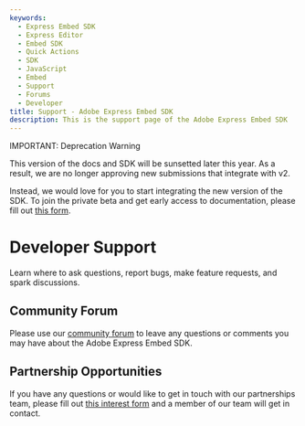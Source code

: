 ```yaml
---
keywords:
  - Express Embed SDK
  - Express Editor
  - Embed SDK
  - Quick Actions
  - SDK
  - JavaScript
  - Embed
  - Support
  - Forums
  - Developer
title: Support - Adobe Express Embed SDK
description: This is the support page of the Adobe Express Embed SDK
---
```

<InlineAlert variant="warning" slots="header, text1, text2" />

IMPORTANT: Deprecation Warning

This version of the docs and SDK will be sunsetted later this year. As a result, we are no longer approving new submissions that integrate with v2.

Instead, we would love for you to start integrating the new version of the SDK. To join the private beta and get early access to documentation, please fill out [this form](https://airtable.com/shryiOk1VwoWxUCZs?prefill_Platform=Adobe%20Express%20Embed%20SDK&hide_Platform=true).

<Hero slots="heading, text" background="rgb(19, 93, 183)"/>

# Developer Support

Learn where to ask questions, report bugs, make feature requests, and spark discussions.

## Community Forum

Please use our [community forum](https://community.adobe.com/t5/express-embed-sdk/ct-p/ct-express-embed-sdk?page=1&sort=latest_replies&lang=all&tabid=all) to leave any questions or comments you may have about the Adobe Express Embed SDK.

## Partnership Opportunities

If you have any questions or would like to get in touch with our partnerships team, please fill out [this interest form](https://survey.adobe.com/jfe/form/SV_9LggYGfzm9w4Yaq) and a member of our team will get in contact.
